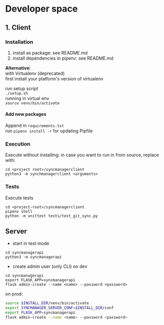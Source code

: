 # Developer space

## 1. Client

### Installation
1. install as package: see README.md
2. install dependencies in pipenv: see README.md

__Alternative:__  
with Virtualenv (deprecated)  
first install your platform's version of virtualenv  

run setup script  
`./setup.sh`  
running in virtual env  
`source venv/bin/activate`  

#### Add new packages
Append in `requirements.txt`  
run `pipenv install -r` for updating Pipfile

### Execution
Execute without installing: in case you want to run in from source, replace with:
```
cd <project root>/syncmanagerclient
python3 -m synchmanagerclient <arguments>
```

### Tests
Execute tests
```
cd <project-root>/syncmanagerclient
pipenv shell
python -m unittest tests/test_git_sync.py
```

## Server
* start in test mode
```
cd syncmanagerapi
python3 -m syncmanagerapi 
```
* create admin user (only CLI)
on dev
```
cd syncmanagerapi
export FLASK_APP=syncmanagerapi 
flask admin-create --name <name> --password <password>
```
on prod:
```bash
source $INSTALL_DIR/venv/bin/activate
export SYNCMANAGER_SERVER_CONF=$INSTALL_DIR/conf
export FLASK_APP=syncmanagerapi
flask admin-create --name <name> --password <password>
```